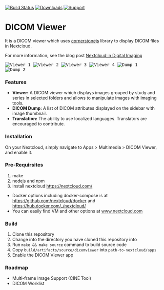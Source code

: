 [![Build Status](https://travis-ci.org/ayselafsar/dicomviewer.svg?branch=master)](https://travis-ci.org/ayselafsar/dicomviewer)
[![Downloads](https://img.shields.io/github/downloads/ayselafsar/dicomviewer/total.svg)](https://github.com/ayselafsar/dicomviewer/releases)
[![Support](https://img.shields.io/badge/Support-Patreon-blue.svg)](https://www.patreon.com/ayselafsar)

# DICOM Viewer

It is a DICOM viewer which uses [cornerstonejs](https://github.com/cornerstonejs) library to display DICOM files in Nextcloud.

For more information, see the blog post [Nextcloud in Digital Imaging](https://nextcloud.com/blog/digital-imaging-for-medicine-in-nextcloud/)


<kbd>![Viewer 1](https://github.com/ayselafsar/dicomviewer/blob/master/screenshots/viewer1.png)  </kbd>
<kbd>![Viewer 2](https://github.com/ayselafsar/dicomviewer/blob/master/screenshots/viewer2.png)  </kbd>
<kbd>![Viewer 3](https://github.com/ayselafsar/dicomviewer/blob/master/screenshots/viewer3.png)  </kbd>
<kbd>![Viewer 4](https://github.com/ayselafsar/dicomviewer/blob/master/screenshots/viewer4.png)  </kbd>
<kbd>![Dump 1](https://github.com/ayselafsar/dicomviewer/blob/master/screenshots/dump1.png)  </kbd>
<kbd>![Dump 2](https://github.com/ayselafsar/dicomviewer/blob/master/screenshots/dump2.png)  </kbd>


### Features

* **Viewer:** A DICOM viewer which displays images grouped by study and series in selected folders and allows to manipulate images with imaging tools.
* **DICOM Dump:** A list of DICOM attributes displayed on the sidebar with image thumbnail.
* **Translation:** The ability to use localized languages. Translators are encouraged to contribute.


### Installation

On your Nextcloud, simply navigate to Apps > Multimedia > DICOM Viewer, and enable it.

### Pre-Requirsites
1. make
2. nodejs and npm
3. Install nextcloud https://nextcloud.com/
* Docker options including docker-compose is at https://github.com/nextcloud/docker and https://hub.docker.com/_/nextcloud/
* You can easily find VM and other options at www.nextcloud.com


### Build

1. Clone this repository
2. Change into the directory you have cloned this repository into
3. Run `make && make source` command to build source code
4. Copy `build/artifacts/source/dicomviewer` into `path-to-nextcloud/apps`
5. Enable the DICOM Viewer app



### Roadmap

- Multi-frame Image Support (CINE Tool)
- DICOM Worklist
